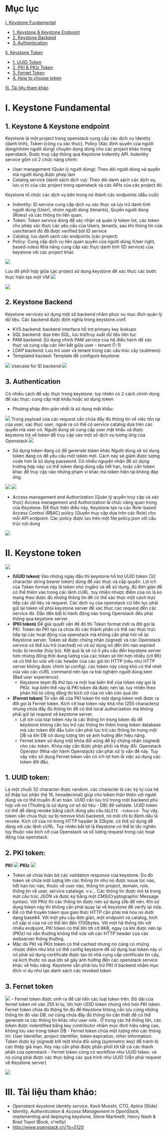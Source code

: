 # Mục lục
[I. Keystone Fundamental](#I)
- [1. Keystone & Keystone Endpoint](#I.1)
- [2. Keystone Backend](#I.2)
- [3. Authentication](#I.3)  

[II. Keystone Token](#II)
- [1. UUID Token](#II.1)
- [2. PKI & PKIz Token](#II.2)
- [3. Fernet Token](#II.3)
- [4. How to choose token](#choose-token)

[III. Tài liệu tham khảo](#III)

<a name="I"></a>
# I. Keystone Fundamental

<a name="I.1"></a>
## 1. Keystone & Keystone endpoint
Keystone là một project trong openstack cung cấp các dịch vụ Identity (danh tính), Token (công cụ xác thực), Policy (Xác định quyền của người dùng/nhóm người dùng) chuyên dụng dùng cho các project khác trong openstack. Được truy cập thông qua Keystone Indentity API.
Indentity service gồm có 2 chức năng chính:
 - User management (Quản lý người dùng): Theo dõi người dùng và quyền mà người dùng được phép làm
 - Catalog service (danh sách dịch vụ): Theo dõi danh sách các dịch vụ, lưu vị trí của các project trong openstack và các APIs của các project đó  
 
Keystone tổ chức các dịch vụ bên trong nó thành các endpoints (đầu cuối)
 - Indentity: ID service cung cấp dịch vụ xác thực và lưu trữ danh tính người dùng (User), nhóm người dùng (tenants), Quyền người dùng (Roles) và các thông tin liên quan.
 - Token: Token service dùng để xác nhận và quản lý token list, các token cho phép xác thực các yêu cầu của Users, tenants, sau khi thông tin của user/tenant đó đã được verified bởi ID service
 - Catalog: lưu danh sách các endpoints (các project) 
 - Policy: Cung cấp dịch vụ liên quan quyền của người dùng (User right, based-rules)
Khả năng cung cấp xác thực danh tính (ID service) của keystone với các project khác
<img src="http://i.imgur.com/8kvuzbf.png">

Lưu đồ phối hợp giữa các project sử dụng keystone để xác thực các bước thực hiện tạo một VM
<img src="http://i.imgur.com/FKu4Xyc.png">

<img src="http://i.imgur.com/nNJMARr.png">

<a name="I.2"></a>
## 2. Keystone Backend
Keystone services sử dụng một số backend nhằm phục vụ mục đích quản lý dữ liệu. Các backend được định nghĩa trong keystone.conf.
 - KVS backend: backend interface hỗ trợ primary key lookups
 - SQL backend: dựa trên SQL, lưu trữ/truy xuất dữ liệu liên tục
 - PAM backend: Sử dụng chính PAM service của hệ điều hành để xác thực và cung cấp các liên kết giữa user - tenant (1-1)
 - LDAP backend: Lưu trữ user và tenant trong các cấu trúc cây (subtrees) 
 - Templated backed: Template để configure keystone
<img src="http://i.imgur.com/hDIqMCo.png">
Usecase for ID backend
<img src="http://i.imgur.com/Ofe9xtU.png">

<a name="I.3"></a>
## 3. Authentication
Có nhiều cách để xác thực trong keystone. tuy nhiên có 2 cách chính dùng để xác thực: cung cấp mật khẩu hoặc sử dụng token  
- Phương pháp đơn giản nhất là sử dụng mật khẩu:  
<img src="http://i.imgur.com/SztWXIO.png">  
Trong payload của các request cần chứa đầy đủ thông tin về việc tồn tại của user, xác thực user, ngoài ra có thể có service catalog dựa trên các quyền mà user có. Người dùng sẽ cung cấp user mật khẩu và được keystone trả về token để truy cập vào một số dịch vụ tương ứng của Openstack   
<img src="http://i.imgur.com/SaxR0R8.png">

- Sử dụng token đang có để generate token khác 
Người dùng sẽ sử dụng token đang có để yêu cầu một token mới. Cách này sẽ giảm được lượng code hơn là sử dụng password. Có nhiều nguyên nhân để sử dụng trường hợp này: có thể token đang dùng sắp hết hạn, hoặc cần token khác để truy cập vào những phạm vi khác mà token hiện tại không đáp ứng.

<img src="http://i.imgur.com/Ax2oGx2.png">
<img src="http://i.imgur.com/twm8wo4.png">

- Access management and Authorization (Quản lý quyền truy cập và xác thực)
Access management and Authorization là chức năng quan trọng của Keystone. Để thực hiện điều này, Keystone tạo ra các Role-based Access Control (RBAC) policy (Quyền truy cập dựa trên các Role) cho mỗi API endpoint. Các policy được lưu trên một file policy.json với cấu trúc nội dung  
<img src="http://i.imgur.com/hLNQDoX.png">  

<a name="II"></a>
# II. Keystone token
<img src="http://7xp2eu.com1.z0.glb.clouddn.com/uuid.png">

- **(UUID token)** Vào những ngày đầu thì keystone hỗ trợ UUID token (32 character string bearer token) dùng để xác thực và cấp quyền. Lợi ích của Token format này là token nhỏ (ngắn) và dễ sử dụng, đủ đơn giản để  có thể thêm vào trong các lệnh cURL. tuy nhiên nhược điểm của nó là ko mang theo được đủ những thông tin để có thể xác thực một cách trực tiếp các dữ liệu và request. Các dịch vụ của openstack cứ liên tục phải gửi lại token về phía keystone server để xác thực các request đến các service đó. Dẫn đến bất kì hành động nào trong Openstack đều phải thông qua keystone server.  
- **(PKI token)** Để giải quyết vấn đề đó thì Token format mới ra đời gọi là PKI. Token do PKI tạo ra chứa đủ các thành phần có thể xác thực trực tiếp tại các hoạt động của openstack mà không cần phải hỏi về lại Keystone server. Token sẽ được chứng nhận (signed) và các Openstack service có thể lưu trữ (cached) nó và sử dụng nó đến khi nào expried hoặc bị revoke (hủy bỏ). Kết quả là sẽ có ít yêu cầu đến keystone server hơn nhưng đồng thời dung lượng của các token sẽ lớn hơn nhiều (cỡ 8K) và có thể ko vừa với các header của các gói tin HTTP (nếu như HTTP server không được chỉnh lại config). các token này cũng khó có thể nhét vừa vào các cURL command nên tạo ra trải nghiệm người dùng kém (Bad user experience).   
    - Keystone team đã thử tạo ra một loại biến thể của token này gọi là PKIz. loại biến thể này là PKI token đã được nén lại, tuy nhiên theo phản hồi từ cộng đồng thì kích cỡ của nó vẫn còn quá lớn
- **(Fernet token)** Từ vấn đề của PKI token thì một dạng token mới được ra đời gọi là Fernet token. Kích cỡ loại token này khá nhỏ (255 characters) nhưng chứa đầy đủ thông tin để có thể local authorization mà không phải gửi lại request về keystone server. 
    - Lợi ích của loại token này là các thông tin trong token đủ để keystone không cần lưu trữ các thông tin thêm trong token database mà các token đời đầu luôn cần phải lưu trữ các thông tin trong một DB và khi DB có dung lượng lớn sẽ ảnh hưởng đến hiệu năng.
    - Fernet token sử dụng một khóa đối xứng để ký chứng nhận (signed) cho các token. Khóa này cần được phân phối và thay đổi. Openstack Operator (Nhà vận hành Openstack) cần phải xử lý vấn đề này. Tuy vậy việc sử dụng Fernet token vẫn có ích lợi hơn là việc sử dụng các token đời đầu.
<a name="II.1"></a>
## 1. UUID token:
Là một chuỗi 32 character được random. các character là các ký tự của hệ số thập lục phân (hệ 16, hexadecimal) giúp cho token thân thiện với người dùng và có thể truyền đi an toàn. UUID cần lưu trữ trong một backend phù hợp với nó (Thường là sử dụng cơ sở dữ liệu - DB) để validate. UUID token có thể dễ dàng revoke bằng cách dùng yêu cầu ```DELETE -tokenid-``` Tuy vậy, token vẫn chưa thực sự bị remove khỏi backend, nó mới chi bị đánh dấu là revoke. Kích cỡ của nó trong HTTP header là 32byte. có thể sử dụng dễ dàng với các lệnh cURL. Tuy nhiên bất lợi là Keystone có thể bị tắc nghẽn tùy thuộc vào kích cỡ của Openstack và số lượng request trong các hoạt động của openstack.

<a name="II.2"></a>
## 2. PKI token:
**PKI**
<img src="http://7xp2eu.com1.z0.glb.clouddn.com/pki.png">
**PKIz**
<img src="http://7xp2eu.com1.z0.glb.clouddn.com/pkiz.png">

- Token sẽ chứa toàn bộ các validation response của keystone. Do đó token sẽ chứa một lượng lớn các thông tin như nó được issue lúc nào, hết hạn lúc nào, thuộc về user nào, thông tin project, domain, role, thông tin về user, service cataloge. v.v... Các thông tin được mô tả trong một cấu trúc JSON và được ký bằng một CMS(Cryptographic Message syntax). Với PKIz thì các thông tin được nén sử dụng zlib để nén. Khi sử dụng token này thì không cần phải quay lại về keystone để verify lại nữa.
- Để có thể truyền token qua giao thức HTTP cần phải mã hóa nó dưới dạng base64. Với một yêu cầu đơn giản, một endpoint và catalog, kích cỡ xấp xỉ của nó có thể lên đến 1700bytes. Với một hệ thống lớn với nhiều endpoint, PKI token có thể lớn tới cỡ 8KB, ngay cả khi được nén lại (PKIz) nó vẫn thường không thể vừa với các HTTP header của các webserver thông thường. 
- Mặc dù PKI và PKIz token có thể cached nhưng nó cũng có những nhược điểm như khó có thể config keystone để sử dụng loại token này vì nó phải sử dụng certificate được tạo từ nhà cung cấp certificate tin cậy, và kích thước nó quá lớn sẽ gây ảnh hưởng đến các openstack service khác về hiệu năng. Keystone vẫn phải lưu trữ PKI ở backend nhằm mục đích ví dụ như tạo danh sách các revoked token  
<a name="II.3"></a>
## 3. Fernet token
<img src="http://7xp2eu.com1.z0.glb.clouddn.com/fernet.png">
- Fernet token được sinh ra để cải tiến các loại token trên. Độ dài của fernet token rơi vào 255 kí tự, lớn hơn UDID token nhưng nhỏ hơn PKI token. Fernet token chứa đủ thông tin đủ để Keystone không cần lưu cứng những thông tin đó vào DB, nó cũng chứa đầy đủ thông tin cần thiết để có thể generate ra các thông tin khác như user role.. Ở trong các hệ thống lớn, các token được indentified bằng key contributor nhằm mục đích hiệu năng cao, không lưu vào trong token DB 
- Fernet token chứa một lượng nhỏ các thông tin: User Identifier, project identifier, token expiration, other information. Token được ký (signed) bởi một khóa đối xứng (symmetric key) để tránh bị can thiệp giả mạo. Key này cần phải được phân phối tới tất cả các thành phần của openstack
- Fernet token cũng có workflow như UUID token. và nó cũng phải được xác thực bằng các quá trình như UUID (Vẫn phải request về Keystone server)

<a name="choose-token"></a>
<img src="http://i.imgur.com/UvCYGM4.png">
<a name="III"></a>
# III. Tài liệu tham khảo:
- *Openstack keystone identity service*, Kavit Munshi, CTO, Aptira (Slide)
- *Identity, Authentication & Access Management in OpenStack*, implementing and deploying keystone, Steve Martinelli, Henry Nash & Brad Topol (Book, o'reilly)
- http://www.openstack.cn/?p=5120